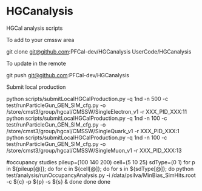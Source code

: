HGCanalysis
===========

HGCal analysis scripts

To add to your cmssw area

git clone git@github.com:PFCal-dev/HGCanalysis UserCode/HGCanalysis

To update in the remote

git push git@github.com:PFCal-dev/HGCanalysis

Submit local production

python scripts/submitLocalHGCalProduction.py -q 1nd -n 500 -c test/runParticleGun_GEN_SIM_cfg.py -o /store/cmst3/group/hgcal/CMSSW/SingleElectron_v1 -r XXX_PID_XXX:11
python scripts/submitLocalHGCalProduction.py -q 1nd -n 100 -c test/runParticleGun_GEN_SIM_cfg.py -o /store/cmst3/group/hgcal/CMSSW/SingleQuark_v1 -r XXX_PID_XXX:1
python scripts/submitLocalHGCalProduction.py -q 1nd -n 100 -c test/runParticleGun_GEN_SIM_cfg.py -o /store/cmst3/group/hgcal/CMSSW/SingleMuon_v1 -r XXX_PID_XXX:13



#occupancy studies
pileup=(100 140 200)
cell=(5 10 25)
sdType=(0 1)
for p in ${pileup[@]}; do
   for c in ${cell[@]}; do
	for s in ${sdType[@]}; do
	   python test/analysis/runOccupancyAnalysis.py -i /data/psilva/MinBias_SimHits.root -c ${c} -p ${p} -s ${s} & 
	done
   done
done